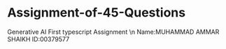 # Assignment-of-45-Questions
Generative AI First typescript Assignment \n
Name:MUHAMMAD AMMAR SHAIKH
ID:00379577
